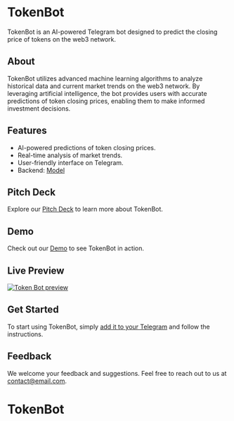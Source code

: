 # TokenBot

TokenBot is an AI-powered Telegram bot designed to predict the closing price of tokens on the web3 network.

## About

TokenBot utilizes advanced machine learning algorithms to analyze historical data and current market trends on the web3 network. By leveraging artificial intelligence, the bot provides users with accurate predictions of token closing prices, enabling them to make informed investment decisions.

## Features

- AI-powered predictions of token closing prices.
- Real-time analysis of market trends.
- User-friendly interface on Telegram.
- Backend: [Model](https://github.com/KibokoDao-Africa/price-prediction/tree/main/price%20forecast/cartesi-python-backend)

## Pitch Deck

Explore our [Pitch Deck](https://www.canva.com/design/DAGL5daLMdI/9-OlXiD58-HyMlodMZtDcA/edit?utm_content=DAGL5daLMdI&utm_campaign=designshare&utm_medium=link2&utm_source=sharebutton) to learn more about TokenBot.

## Demo

Check out our [Demo](https://www.loom.com/share/91a0503300c1408cb0d2531195dcb92d?sid=7489232b-6147-458b-9134-80b51285c7fe) to see TokenBot in action.

## Live Preview
[![Token Bot preview](https://github.com/Bratipah/TokenBot/blob/main/assets/VID-20240505-WA0016)](https://github.com/Bratipah/TokenBot/blob/main/assets/VID-20240505-WA0016.mp4)

## Get Started

To start using TokenBot, simply [add it to your Telegram](https://t.me/KibokoDegenBot) and follow the instructions.

## Feedback

We welcome your feedback and suggestions. Feel free to reach out to us at [contact@email.com](bratipahmh@gmail.com).

# TokenBot
